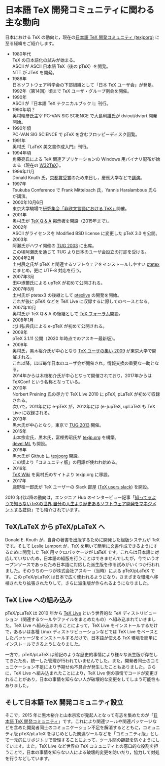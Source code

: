 # 日本語 TeX 開発コミュニティに関わる主な動向

日本における TeX の動向と，現在の[日本語 TeX 開発コミュニティ (texjporg)](https://texjp.org/)
に至る経緯をご紹介します。
  
* 1980年代  
  TeX の日本語化の試みが始まる。  
  ASCII が ASCII 日本語 TeX（後の pTeX）を開発。  
  NTT が JTeX を開発。  
* 1986年  
  日本ソフトウェア科学会の下部組織として「日本 TeX ユーザ会」が発足。  
  1992年（第14回）頃まで TeX ユーザ・グループ例会を開催。  
* 1990年  
  ASCII が『日本語 TeX テクニカルブック I』刊行。  
* 1990年頃？  
  奥村晴彦氏主宰 PC-VAN SIG SCIENCE で大島利雄氏が dviout/dviprt 開発開始。  
* 1990年頃  
  PC-VAN SIG SCIENCE で pTeX を含むフロッピーディスク回覧。  
* 1991年  
  奥村氏『LaTeX 美文書作成入門』刊行。  
* 1994年頃  
  角藤亮氏による TeX 関連アプリケーションの Windows 用バイナリ配布が始まる（現在の [W32TeX](http://w32tex.org/index-ja.html)）。  
* 1996年11月  
  Donald Knuth 氏，[京都賞受賞](https://www.kyotoprize.org/laureates/donald_ervin_knuth/)のため来日し，慶應大学などで[講演](https://www.jstage.jst.go.jp/article/jssst/14/1/14_1_83/_article/-char/ja)。  
* 1997年  
  Tsukuba Conference で Frank Mittelbach 氏，Yannis Haralambous 氏らが講演。  
* 2000年10月6日  
  東京大学駒場で[研究集会「非欧文言語における TeX」](http://web.archive.org/web/20020612020146/http://ms326.ms.u-tokyo.ac.jp/otobe/noneurotex.html)開催。  
* 2001年  
  奥村氏が [TeX Q & A](https://oku.edu.mie-u.ac.jp/~okumura/texfaq/qa/) 掲示板を開設（2015年まで）。  
* 2002年  
  ASCII がライセンスを Modified BSD license に変更した pTeX 3.0 を公開。  
* 2003年  
  阿瀬氏がハワイ開催の [TUG 2003](https://www.tug.org/tug2003/) に出席。  
  この頃阿瀬氏を通じて TUG より日本のユーザ会設立の打診を受ける。  
* 2004年2月  
  土村展之氏が pTeX と関連するソフトウェアをインストールしやすい [ptetex](http://tutimura.ath.cx/~nob/tex/ptetex.html) にまとめ，更に UTF-8 対応を行う。  
* 2007年3月  
  田中琢爾氏による upTeX が初めて公開される。  
* 2007年8月  
  土村氏が ptetex3 の後継として [ptexlive](http://tutimura.ath.cx/ptexlive/) の開発を開始。  
  これが後に pTeX などを TeX Live に収録するに際してのベースとなる。  
* 2007年10月  
  奥村氏が TeX Q & A の後継として [TeX フォーラム](https://oku.edu.mie-u.ac.jp/tex/)開設。  
* 2008年1月  
  北川弘典氏による e-pTeX が初めて公開される。  
* 2009年  
  pTeX 3.1.11 公開（2020 年時点でのアスキー最新版）。  
* 2009年  
  奥村氏，黒木裕介氏が中心となり [TeX ユーザの集い 2009](https://oku.edu.mie-u.ac.jp/texconf09/) が東京大学で開催される。  
  これ以降，ほぼ毎年日本のユーザ会が開催され，情報交換の重要な一助となる。  
  2014年からは木枝祐介氏が中心となって開催されており，2017年からは TeXConf という名称となっている。  
* 2010年  
  Norbert Preining 氏の尽力で TeX Live 2010 に pTeX, pLaTeX が初めて収録される。  
  次いで，2011年には e-pTeX が，2012年には (e-)upTeX, upLaTeX も TeX Live に収録される。  
* 2013年  
  黒木氏が中心となり，東京で [TUG 2013](https://www.tug.org/tug2013/jp/) 開催。  
* 2015年  
  山本宗宏氏，黒木氏，富樫秀昭氏が [texjp.org](https://texjp.org/) を構築。  
  [devel ML](https://ml.texjp.org/mailman/listinfo/devel) も開設。  
* 2016年  
  黒木氏が Github に [texjporg](https://github.com/texjporg) 開設。  
  この頃より「コミュニティ版」の用語が使われ始める。  
* 2016年  
  [TeX Wiki](https://texwiki.texjp.org/) を奥村氏のサイトより texjp.org に移設。  
* 2017年  
  鹿野桂一郎氏が TeX ユーザーの Slack 部屋 ([TeX users slack](https://texuser.slack.com/)) を開設。  

2010 年代以降の動向は，エンジニア Hub のインタービュー記事「[知ってるようで知らないTeXの世界 自分の人生より歴史あるソフトウェア開発をマネジメントする技術](https://employment.en-japan.com/engineerhub/entry/2019/07/04/103000)」でも紹介されています。

## TeX/LaTeX から pTeX/pLaTeX へ

Donald E. Knuth が，自身の著書を出版するために開発した組版システムが TeX です。そして Leslie Lamport が，TeX を用いて簡単に文書作成できるようにするために開発した TeX 用マクロパッケージが LaTeX です。これらは日本語に対応していないため，日本語の組版を行うことはできませんでしたが，今でいうオープンソースであったため日本語に対応した派生版を作る試みがいくつか行われました。そのうちの一つが株式会社アスキー（当時）による pTeX/pLaTeX です。この pTeX/pLaTeX は日本で広く使われるようになり，さまざまな環境へ移植されたり拡張されたりして，さらに派生版が作られるようになりました。

## TeX Live への組み込み

pTeX/pLaTeX は 2010 年から [TeX Live](http://www.tug.org/texlive/) という世界的な TeX ディストリビューション（関連するツールやファイルをまとめたもの）へ組み込まれていきました。TeX Live へ組み込まれることによって，TeX Live をインストールするだけで，あるいは各種 Linux ディストリビューションなどでは TeX Live をベースとしたパッケージをインストールするだけで，日本語が使える TeX 環境を簡単にインストールできるようになりました。

一方で，pTeX/pLaTeX は前記のような歴史的事情により様々な派生版が存在してきたため，統一した管理が行われていませんでした。また，開発者同士のコミュニケーション不足により予期せぬ不具合が発生したこともありました。さらに，TeX Live へ組み込まれたことにより，TeX Live 側の事情でコードが変更されることがあり，日本の事情を知らない人が破壊的な変更をしてしまう可能性もありました。

## そして日本語 TeX 開発コミュニティ設立

そこで，2015 年に黒木裕介と山本宗宏が発起人となって有志を集めたのが「[日本語 TeX 開発コミュニティ](https://texjp.org/)」です。これにより関連ツールや関連パッケージなどを含めた開発者同士のコミュニケーション不足を解消するとともに，コミュニティ版 pTeX/pLaTeX をはじめとした関連ツールなどを「コミュニティ版」として一元的に[リポジトリ](repositories.md)で管理することによって，ツール間の齟齬を防ぐようにしています。また，TeX Live など世界の TeX コミュニティとの窓口的な役割を担うことで，日本の事情を知らない人による破壊的変更を防いだり，協力して対処を行うなどしています。

